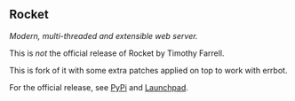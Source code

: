 Rocket
------

*Modern, multi-threaded and extensible web server.*

This is *not* the official release of Rocket by Timothy Farrell.

This is fork of it with some extra patches applied on top to work with errbot.

For the official release, see [PyPi](https://pypi.python.org/pypi/rocket/) and [Launchpad](https://launchpad.net/rocket).

